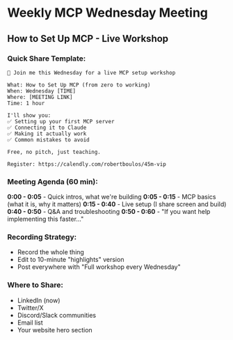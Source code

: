 # Weekly MCP Wednesday Meeting
## How to Set Up MCP - Live Workshop

### Quick Share Template:
```
🚀 Join me this Wednesday for a live MCP setup workshop

What: How to Set Up MCP (from zero to working)
When: Wednesday [TIME]
Where: [MEETING LINK]
Time: 1 hour

I'll show you:
✅ Setting up your first MCP server
✅ Connecting it to Claude
✅ Making it actually work
✅ Common mistakes to avoid

Free, no pitch, just teaching.

Register: https://calendly.com/robertboulos/45m-vip
```

### Meeting Agenda (60 min):
**0:00 - 0:05** - Quick intros, what we're building
**0:05 - 0:15** - MCP basics (what it is, why it matters)
**0:15 - 0:40** - Live setup (I share screen and build)
**0:40 - 0:50** - Q&A and troubleshooting
**0:50 - 0:60** - "If you want help implementing this faster..."

### Recording Strategy:
- Record the whole thing
- Edit to 10-minute "highlights" version
- Post everywhere with "Full workshop every Wednesday"

### Where to Share:
- LinkedIn (now)
- Twitter/X
- Discord/Slack communities
- Email list
- Your website hero section
